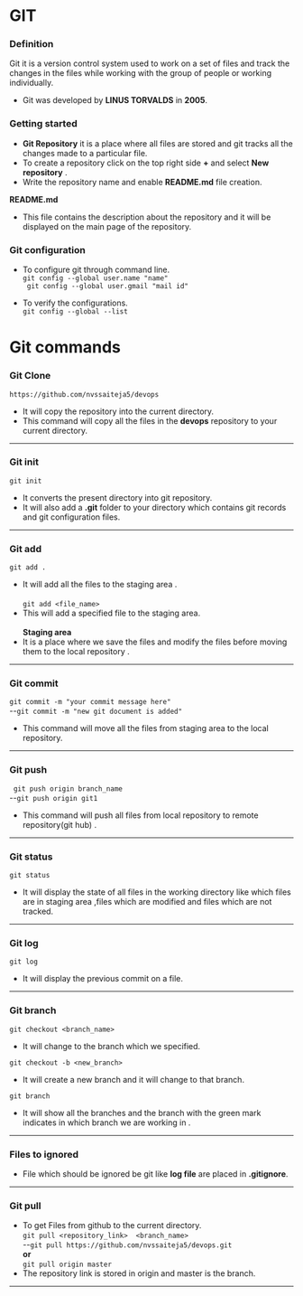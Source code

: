 #     GIT 
### **Definition**
Git it is a version control system used to work on a set of files and track the changes in the files while working with the  group of people or working  individually.

* Git was developed by **LINUS TORVALDS** in **2005**.

### Getting started 
* **Git Repository** it is a place where all files are stored and  git tracks all the  changes made to a particular file.
* To create a repository click on the top right side **+** and select **New repository** .
* Write the repository name and enable **README.md** file creation.

**README.md**
* This file contains the description about the repository and it will be displayed on the main page of the repository.


### Git configuration
* To configure git through command line. <br/>
`git config --global user.name "name" `<br/>
` git config --global user.gmail "mail id"` <br/>

* To verify the configurations.  <br/>
`git config --global --list`


# **Git commands** 
### **Git Clone** 

`https://github.com/nvssaiteja5/devops` <br/>
* It will copy the repository into the current directory.
* This command will copy all the files in the **devops** repository to your current directory.
***
###  Git  init 

`git init ` <br/>
* It converts the present directory into git repository. <br/>
* It will also  add a **.git** folder to your directory  which contains git records and git configuration files.

***
### Git add
`git add .`  <br/> 
* It will add all the files to the staging area . <br/> <br/>
`git add <file_name>` 
* This will add a specified file to the staging area. <br/> <br/> 
 **Staging area**  <br/>
* It is a place where we save the files and modify the files
 before moving them to  the  local repository .
 
 ***
 ### Git commit
 `git commit -m "your commit message here"` 
<br/>
--`git commit -m "new git document is added"` <br/>
 * This command will move all the files  from staging area to the local repository.
 
 ***
 ### Git push
 
` git push origin branch_name`
<br/>
--`git push origin git1`
 * This command will push all files from local repository to remote repository(git hub) .
 
 ***
 ### Git status
 `git status`
 * It will display the state of all files in the working directory like which files are in staging area ,files which are modified and files which are not tracked.
 
 
 ***
 ### Git log 
 `git log `
 * It will display the previous commit on a file.
 
 *** 
 ### Git branch 
 `git checkout <branch_name>`
 * It will change to  the branch which we specified.
 
`git checkout -b <new_branch>` 
* It will create a new branch and it will change to that branch.

`git branch`  
* It will show all the branches and the branch with the green mark indicates in which  branch we are working in  .


***
### Files to ignored 
* File which should be ignored be git like **log file** are placed in **.gitignore**.

***
### Git pull
* To get Files from github to the current directory. <br/>
`git pull <repository_link>  <branch_name>`<br/>
--`git pull https://github.com/nvssaiteja5/devops.git`
**<br/>or**<br/>
`git pull origin master`
* The repository link is stored in origin and master is the branch.

***


